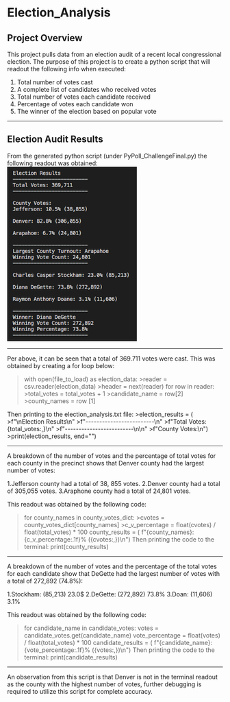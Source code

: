 # Election_Analysis

## Project Overview
This project pulls data from an election audit of a recent local congressional election. The purpose of this project is to create a python script that will readout the following info when executed: 
1. Total number of votes cast
2. A complete list of candidates who received votes
3. Total number of votes each candidate received
4. Percentage of votes each candidate won
5. The winner of the election based on popular vote

---
## Election Audit Results 
From the generated python script (under PyPoll_ChallengeFinal.py) the following readout was obtained: 
![alt text](https://github.com/NassimNatA/Election_Analysis/blob/master/Terminal_Screenshot.png)

---
Per above, it can be seen that a total of 369.711 votes were cast. This was obtained by creating a for loop below: 
>with open(file_to_load) as election_data:
    >reader = csv.reader(election_data)
    >header = next(reader)
 >for row in reader:
        >total_votes = total_votes + 1
        >candidate_name = row[2]
        >county_names = row [1]

Then printing to the election_analysis.txt file: 
    >election_results = (
        >f"\nElection Results\n"
        >f"-------------------------\n"
        >f"Total Votes: {total_votes:,}\n"
        >f"-------------------------\n\n"
        >f"County Votes:\n")
    >print(election_results, end="")
    
---
A breakdown of the number of votes and the percentage of total votes for each county in the precinct shows that Denver county had the largest number of votes: 

1.Jefferson county had a total of 38, 855 votes. 
2.Denver county had a total of 305,055 votes. 
3.Araphone county had a total of 24,801 votes. 

This readout was obtained by the following code: 
>for county_names in county_votes_dict:
        >cvotes = county_votes_dict[county_names]
        >c_v_percentage = float(cvotes) / float(total_votes) * 100
   >county_results = (
            f"{county_names}: {c_v_percentage:.1f}% ({cvotes:,})\n")
Then printing the code to the terminal: 
 >print(county_results)
 
---
A breakdown of the number of votes and the percentage of the total votes for each candidate show that DeGette had the largest number of votes with a total of 272,892 (74.8%): 

1.Stockham: (85,213) 23.0$
2.DeGette: (272,892) 73.8%
3.Doan: (11,606) 3.1%

This readout was obtained by the following code: 
>for candidate_name in candidate_votes:
        votes = candidate_votes.get(candidate_name)
        vote_percentage = float(votes) / float(total_votes) * 100
        candidate_results = (
            f"{candidate_name}: {vote_percentage:.1f}% ({votes:,})\n")
Then printing the code to the terminal: 
print(candidate_results)

---
An observation from this script is that Denver is not in the terminal readout as the county with the highest number of votes, further debugging is required to utilize this script for complete accuracy. 
